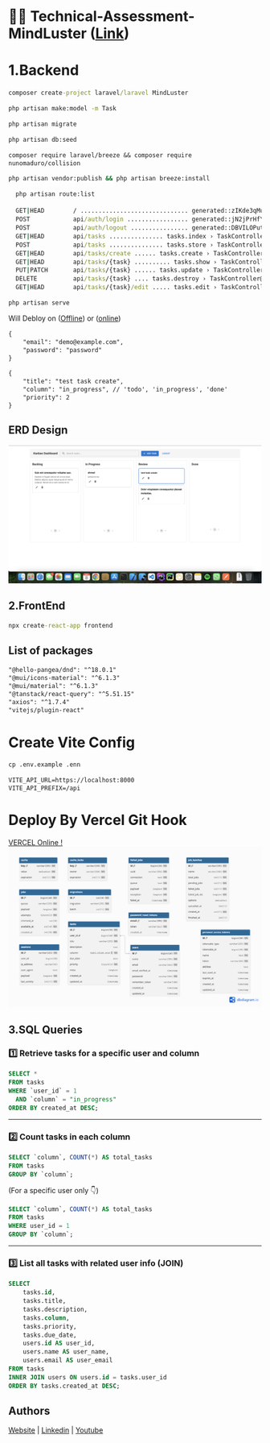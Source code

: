 # 👨&zwj;💻 Technical-Assessment-MindLuster ([Link](https://www.notion.so/Full-Stack-Developer-Assessment-Task-23024253613480749effdc8ed8efe2ee))

# 1.Backend

```cmd
composer create-project laravel/laravel MindLuster
```

```cmd
php artisan make:model -m Task
```

```cmd
php artisan migrate
```

```cmd
php artisan db:seed
```

```composer
composer require laravel/breeze && composer require nunomaduro/collision
```

```cmd
php artisan vendor:publish && php artisan breeze:install
```

```cmd
  php artisan route:list

  GET|HEAD        / .............................. generated::zIKde3qMuMYJtul8
  POST            api/auth/login ................. generated::jN2jPrHfY0Hk0GsR
  POST            api/auth/logout ................ generated::DBVILOPutwY82zBh
  GET|HEAD        api/tasks ............... tasks.index › TaskController@index
  POST            api/tasks ............... tasks.store › TaskController@store
  GET|HEAD        api/tasks/create ...... tasks.create › TaskController@create
  GET|HEAD        api/tasks/{task} .......... tasks.show › TaskController@show
  PUT|PATCH       api/tasks/{task} ...... tasks.update › TaskController@update
  DELETE          api/tasks/{task} .... tasks.destroy › TaskController@destroy
  GET|HEAD        api/tasks/{task}/edit ..... tasks.edit › TaskController@edit
```

```cmd
php artisan serve
```

Will Debloy on ([Offline](http://localhost:8000)) or ([online](https://task.fadaa-marketing.com/request-docs/))

```Demo auth :post | endpoint :  api/auth/login
{
    "email": "demo@example.com",
    "password": "password"
}
```

```Demo Product :post | endpoint : api/tasks  | edit-endpoint: api/tasks/46
{
    "title": "test task create",
    "column": "in_progress", // 'todo', 'in_progress', 'done'
    "priority": 2
}
```

## ERD Design

![alt text](https://raw.githubusercontent.com/yahongie2014/Technical-Assessment-MindLuster/refs/heads/main/kanban.png)

## 2.FrontEnd

```cmd
npx create-react-app frontend
```

## List of packages

```
"@hello-pangea/dnd": "^18.0.1"
"@mui/icons-material": "^6.1.3"
"@mui/material": "^6.1.3"
"@tanstack/react-query": "^5.51.15"
"axios": "^1.7.4"
"vitejs/plugin-react"
```

# Create Vite Config

```cmd
cp .env.example .enn
```

```Change ENV > Parameters
VITE_API_URL=https://localhost:8000
VITE_API_PREFIX=/api
```

# Deploy By Vercel Git Hook

[VERCEL Online !](https://technical-assessment-mind-luster.vercel.app/)
![alt text](https://raw.githubusercontent.com/yahongie2014/Technical-Assessment-MindLuster/refs/heads/main/TASK%20DIAGRAM.png)

## 3.SQL Queries

### 1️⃣ Retrieve tasks for a specific user and column

```sql
SELECT *
FROM tasks
WHERE `user_id` = 1
  AND `column` = "in_progress"
ORDER BY created_at DESC;
```

---

### 2️⃣ Count tasks in each column

```sql
SELECT `column`, COUNT(*) AS total_tasks
FROM tasks
GROUP BY `column`;
```

(For a specific user only 👇)

```sql
SELECT `column`, COUNT(*) AS total_tasks
FROM tasks
WHERE user_id = 1
GROUP BY `column`;
```

---

### 3️⃣ List all tasks with related user info (JOIN)

```sql
SELECT
    tasks.id,
    tasks.title,
    tasks.description,
    tasks.column,
    tasks.priority,
    tasks.due_date,
    users.id AS user_id,
    users.name AS user_name,
    users.email AS user_email
FROM tasks
INNER JOIN users ON users.id = tasks.user_id
ORDER BY tasks.created_at DESC;
```

## Authors

[Website](https://www.coder79.me/)
| [Linkedin](https://www.linkedin.com/in/devahmedsaeed/)
| [Youtube](https://www.youtube.com/AhmedSaeedcoder79/)
